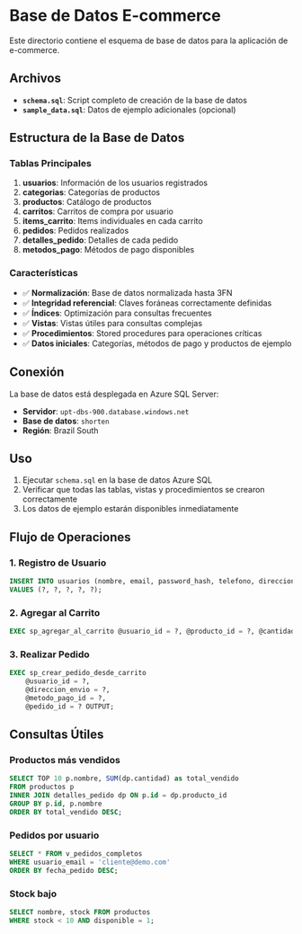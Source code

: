 # Base de Datos E-commerce

Este directorio contiene el esquema de base de datos para la aplicación de e-commerce.

## Archivos

- **`schema.sql`**: Script completo de creación de la base de datos
- **`sample_data.sql`**: Datos de ejemplo adicionales (opcional)

## Estructura de la Base de Datos

### Tablas Principales

1. **usuarios**: Información de los usuarios registrados
2. **categorias**: Categorías de productos
3. **productos**: Catálogo de productos
4. **carritos**: Carritos de compra por usuario
5. **items_carrito**: Items individuales en cada carrito
6. **pedidos**: Pedidos realizados
7. **detalles_pedido**: Detalles de cada pedido
8. **metodos_pago**: Métodos de pago disponibles

### Características

- ✅ **Normalización**: Base de datos normalizada hasta 3FN
- ✅ **Integridad referencial**: Claves foráneas correctamente definidas
- ✅ **Índices**: Optimización para consultas frecuentes
- ✅ **Vistas**: Vistas útiles para consultas complejas
- ✅ **Procedimientos**: Stored procedures para operaciones críticas
- ✅ **Datos iniciales**: Categorías, métodos de pago y productos de ejemplo

## Conexión

La base de datos está desplegada en Azure SQL Server:

- **Servidor**: `upt-dbs-900.database.windows.net`
- **Base de datos**: `shorten`
- **Región**: Brazil South

## Uso

1. Ejecutar `schema.sql` en la base de datos Azure SQL
2. Verificar que todas las tablas, vistas y procedimientos se crearon correctamente
3. Los datos de ejemplo estarán disponibles inmediatamente

## Flujo de Operaciones

### 1. Registro de Usuario
```sql
INSERT INTO usuarios (nombre, email, password_hash, telefono, direccion) 
VALUES (?, ?, ?, ?, ?);
```

### 2. Agregar al Carrito
```sql
EXEC sp_agregar_al_carrito @usuario_id = ?, @producto_id = ?, @cantidad = ?;
```

### 3. Realizar Pedido
```sql
EXEC sp_crear_pedido_desde_carrito 
    @usuario_id = ?, 
    @direccion_envio = ?, 
    @metodo_pago_id = ?, 
    @pedido_id = ? OUTPUT;
```

## Consultas Útiles

### Productos más vendidos
```sql
SELECT TOP 10 p.nombre, SUM(dp.cantidad) as total_vendido
FROM productos p
INNER JOIN detalles_pedido dp ON p.id = dp.producto_id
GROUP BY p.id, p.nombre
ORDER BY total_vendido DESC;
```

### Pedidos por usuario
```sql
SELECT * FROM v_pedidos_completos 
WHERE usuario_email = 'cliente@demo.com'
ORDER BY fecha_pedido DESC;
```

### Stock bajo
```sql
SELECT nombre, stock FROM productos 
WHERE stock < 10 AND disponible = 1;
```